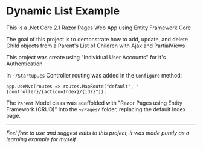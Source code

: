 # Dynamic List Example

This is a .Net Core 2.1 Razor Pages Web App using Entity Framework Core

The goal of this project is to demonstrate how to add, update, and delete Child objects from a Parent's List of Children with Ajax and PartialViews

This project was create using "Individual User Accounts" for it's Authentication

In `~/Startup.cs` Controller routing was added in the `Configure` method:

`app.UseMvc(routes => routes.MapRoute("default", "{controller}/{action=Index}/{id?}"));`

The `Parent` Model class was scaffolded with "Razor Pages using Entity Framework (CRUD)" into the `~/Pages/` folder, replacing the default Index page. 

-----

_Feel free to use and suggest edits to this project, it was made purely as a learning example for myself_
